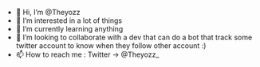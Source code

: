 - 👋 Hi, I’m @Theyozz
- 👀 I’m interested in a lot of things
- 🌱 I’m currently learning anything
- 💞️ I’m looking to collaborate with a dev that can do a bot that track some twitter account to know when they follow other account :)
- 📫 How to reach me : Twitter -> @Theyozz_

<!---
Theyozz/Theyozz is a ✨ special ✨ repository because its `README.md` (this file) appears on your GitHub profile.
You can click the Preview link to take a look at your changes.
--->
